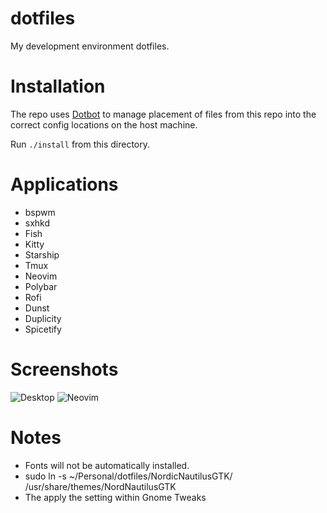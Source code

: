 # dotfiles

My development environment dotfiles.

# Installation

The repo uses [Dotbot](https://github.com/anishathalye/dotbot) to manage placement of files from this repo into the correct config locations on the host machine.

Run `./install` from this directory.

# Applications

+ bspwm
+ sxhkd
+ Fish
+ Kitty
+ Starship
+ Tmux
+ Neovim
+ Polybar
+ Rofi
+ Dunst
+ Duplicity
+ Spicetify

# Screenshots

![Desktop](https://raw.githubusercontent.com/prdanelli/dotfiles/main/screenshots/desktop.jpg)
![Neovim](https://raw.githubusercontent.com/prdanelli/dotfiles/main/screenshots/nvim.jpg)

# Notes

+ Fonts will not be automatically installed.
+ sudo ln -s ~/Personal/dotfiles/NordicNautilusGTK/ /usr/share/themes/NordNautilusGTK
+ The apply the setting within Gnome Tweaks

